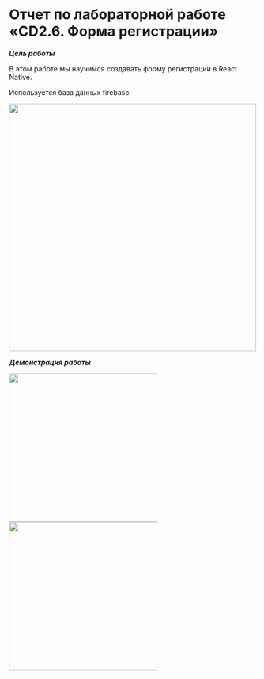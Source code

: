 # Отчет по лабораторной работе «CD2.6. Форма регистрации»

***Цель работы***

В этом работе мы научимся создавать форму регистрации в React Native. 

Используется база данных firebase

<img src="https://user-images.githubusercontent.com/90133237/166906755-8adb6106-5bb7-4408-93cd-8db9637113dc.jpg" width="500" />

***Демонстрация работы***

<img src="https://user-images.githubusercontent.com/90133237/166813280-6b426e3d-4951-46f7-b632-5424a692fef0.gif" width="300" />

<img src="https://user-images.githubusercontent.com/90133237/166814241-3fb975da-94bb-4ef0-9dbc-2edcf323bda5.gif" width="300" />
